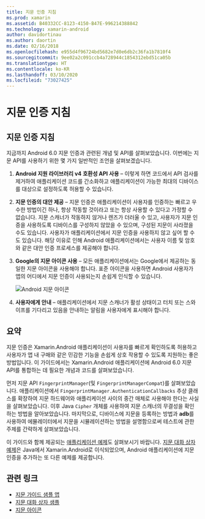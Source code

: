 ```yaml
---
title: 지문 인증 지침
ms.prod: xamarin
ms.assetid: B40332CC-8123-4150-B47E-996214388842
ms.technology: xamarin-android
author: davidortinau
ms.author: daortin
ms.date: 02/16/2018
ms.openlocfilehash: e955d4f96724bd5682e7d0e6db2c36fa1b7810f4
ms.sourcegitcommit: 9ee02a2c091ccb4a728944c1854312ebd51ca05b
ms.translationtype: HT
ms.contentlocale: ko-KR
ms.lasthandoff: 03/10/2020
ms.locfileid: "73027425"
---
```

# <a name="fingerprint-authentication-guidance"></a>지문 인증 지침

## <a name="fingerprint-authentication-guidance"></a>지문 인증 지침

지금까지 Android 6.0 지문 인증과 관련된 개념 및 API를 살펴보았습니다. 이번에는 지문 API를 사용하기 위한 몇 가지 일반적인 조언을 살펴보겠습니다.

1. **Android 지원 라이브러리 v4 호환성 API 사용** &ndash; 이렇게 하면 코드에서 API 검사를 제거하여 애플리케이션 코드를 간소화하고 애플리케이션이 가능한 최대의 디바이스를 대상으로 설정하도록 허용할 수 있습니다.
2. **지문 인증의 대안 제공** &ndash; 지문 인증은 애플리케이션이 사용자를 인증하는 빠르고 우수한 방법이긴 하나, 항상 작동할 것이라고 또는 항상 사용할 수 있다고 가정할 수 없습니다. 지문 스캐너가 작동하지 않거나 렌즈가 더러울 수 있고, 사용자가 지문 인증을 사용하도록 디바이스를 구성하지 않았을 수 있으며, 구성된 지문이 사라졌을 수도 있습니다. 사용자가 애플리케이션에서 지문 인증을 사용하지 않고 싶어 할 수도 있습니다. 해당 이유로 인해 Android 애플리케이션에서는 사용자 이름 및 암호와 같은 대안 인증 프로세스를 제공해야 합니다.
3. **Google의 지문 아이콘 사용** &ndash; 모든 애플리케이션에서는 Google에서 제공하는 동일한 지문 아이콘을 사용해야 합니다. 표준 아이콘을 사용하면 Android 사용자가 앱의 어디에서 지문 인증이 사용되는지 손쉽게 인식할 수 있습니다. 
    
    ![Android 지문 아이콘](summary-images/ic-fp-40px.png)
    
4. **사용자에게 안내** &ndash; 애플리케이션에서 지문 스캐너가 활성 상태이고 터치 또는 스와이프를 기다리고 있음을 안내하는 알림을 사용자에게 표시해야 합니다. 

## <a name="summary"></a>요약

지문 인증은 Xamarin.Android 애플리케이션이 사용자를 빠르게 확인하도록 허용하고 사용자가 앱 내 구매와 같은 민감한 기능을 손쉽게 상호 작용할 수 있도록 지원하는 좋은 방법입니다. 이 가이드에서는 Xamarin.Android 애플리케이션에 Android 6.0 지문 API를 통합하는 데 필요한 개념과 코드를 살펴보았습니다.

먼저 지문 API `FingerprintManager`(및 `FingerprintManagerCompat`)를 살펴보았습니다. 애플리케이션에서 `FingerprintManager.AuthenticationCallbacks` 추상 클래스를 확장하여 지문 하드웨어와 애플리케이션 사이의 중간 매체로 사용해야 한다는 사실을 살펴보았습니다. 이후 Java `Cipher` 개체를 사용하여 지문 스캐너의 무결성을 확인하는 방법을 알아보았습니다. 마지막으로, 디바이스에 지문을 등록하는 방법과 **adb**를 사용하여 에뮬레이터에서 지문을 시뮬레이션하는 방법을 설명함으로써 테스트에 관한 주제를 간략하게 살펴보았습니다. 

이 가이드와 함께 제공되는 [애플리케이션 예제](https://github.com/xamarin/monodroid-samples/tree/master/FingerprintGuide)도 살펴보시기 바랍니다. [지문 대화 상자 예제](https://docs.microsoft.com/samples/xamarin/monodroid-samples/android-m-fingerprintdialog)은 Java에서 Xamarin.Android로 이식되었으며, Android 애플리케이션에 지문 인증을 추가하는 또 다른 예제를 제공합니다.

## <a name="related-links"></a>관련 링크

- [지문 가이드 샘플 앱](https://github.com/xamarin/monodroid-samples/tree/master/FingerprintGuide)
- [지문 대화 상자 샘플](https://docs.microsoft.com/samples/xamarin/monodroid-samples/android-m-fingerprintdialog)
- [지문 아이콘](https://raw.githubusercontent.com/xamarin/monodroid-samples/master/FingerprintGuide/FingerprintSampleApp/Resources/drawable-hdpi/ic_fp_40px.png)
